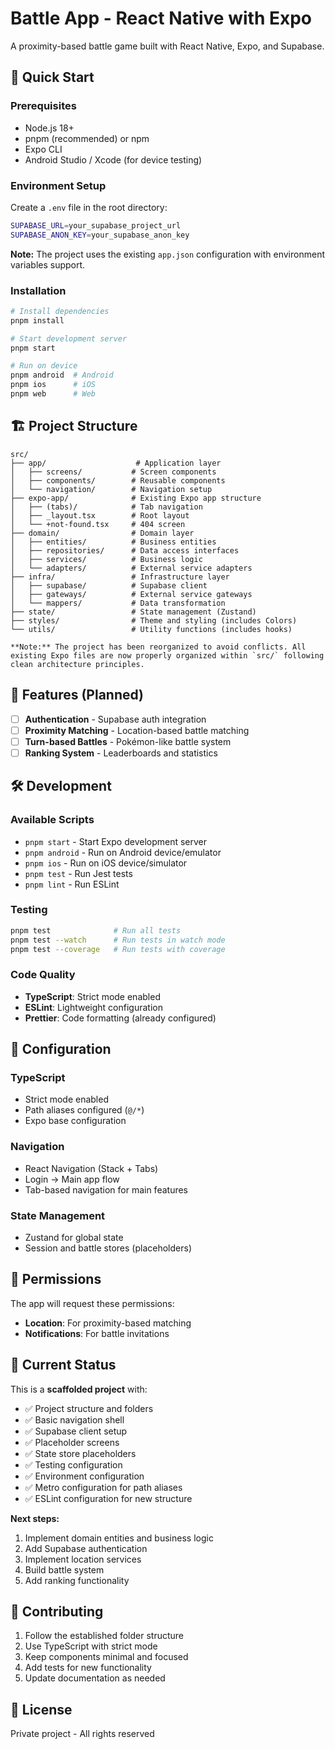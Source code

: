 # Battle App - React Native with Expo

A proximity-based battle game built with React Native, Expo, and Supabase.

## 🚀 Quick Start

### Prerequisites

- Node.js 18+
- pnpm (recommended) or npm
- Expo CLI
- Android Studio / Xcode (for device testing)

### Environment Setup

Create a `.env` file in the root directory:

```bash
SUPABASE_URL=your_supabase_project_url
SUPABASE_ANON_KEY=your_supabase_anon_key
```

**Note:** The project uses the existing `app.json` configuration with environment variables support.

### Installation

```bash
# Install dependencies
pnpm install

# Start development server
pnpm start

# Run on device
pnpm android  # Android
pnpm ios      # iOS
pnpm web      # Web
```

## 🏗️ Project Structure

```
src/
├── app/                    # Application layer
│   ├── screens/           # Screen components
│   ├── components/        # Reusable components
│   └── navigation/        # Navigation setup
├── expo-app/              # Existing Expo app structure
│   ├── (tabs)/            # Tab navigation
│   ├── _layout.tsx        # Root layout
│   └── +not-found.tsx     # 404 screen
├── domain/                # Domain layer
│   ├── entities/          # Business entities
│   ├── repositories/      # Data access interfaces
│   ├── services/          # Business logic
│   └── adapters/          # External service adapters
├── infra/                 # Infrastructure layer
│   ├── supabase/          # Supabase client
│   ├── gateways/          # External service gateways
│   └── mappers/           # Data transformation
├── state/                 # State management (Zustand)
├── styles/                # Theme and styling (includes Colors)
└── utils/                 # Utility functions (includes hooks)

**Note:** The project has been reorganized to avoid conflicts. All existing Expo files are now properly organized within `src/` following clean architecture principles.
```

## 🎯 Features (Planned)

- [ ] **Authentication** - Supabase auth integration
- [ ] **Proximity Matching** - Location-based battle matching
- [ ] **Turn-based Battles** - Pokémon-like battle system
- [ ] **Ranking System** - Leaderboards and statistics

## 🛠️ Development

### Available Scripts

- `pnpm start` - Start Expo development server
- `pnpm android` - Run on Android device/emulator
- `pnpm ios` - Run on iOS device/simulator
- `pnpm test` - Run Jest tests
- `pnpm lint` - Run ESLint

### Testing

```bash
pnpm test              # Run all tests
pnpm test --watch      # Run tests in watch mode
pnpm test --coverage   # Run tests with coverage
```

### Code Quality

- **TypeScript**: Strict mode enabled
- **ESLint**: Lightweight configuration
- **Prettier**: Code formatting (already configured)

## 🔧 Configuration

### TypeScript

- Strict mode enabled
- Path aliases configured (`@/*`)
- Expo base configuration

### Navigation

- React Navigation (Stack + Tabs)
- Login → Main app flow
- Tab-based navigation for main features

### State Management

- Zustand for global state
- Session and battle stores (placeholders)

## 📱 Permissions

The app will request these permissions:

- **Location**: For proximity-based matching
- **Notifications**: For battle invitations

## 🚧 Current Status

This is a **scaffolded project** with:

- ✅ Project structure and folders
- ✅ Basic navigation shell
- ✅ Supabase client setup
- ✅ Placeholder screens
- ✅ State store placeholders
- ✅ Testing configuration
- ✅ Environment configuration
- ✅ Metro configuration for path aliases
- ✅ ESLint configuration for new structure

**Next steps:**

1. Implement domain entities and business logic
2. Add Supabase authentication
3. Implement location services
4. Build battle system
5. Add ranking functionality

## 🤝 Contributing

1. Follow the established folder structure
2. Use TypeScript with strict mode
3. Keep components minimal and focused
4. Add tests for new functionality
5. Update documentation as needed

## 📄 License

Private project - All rights reserved
